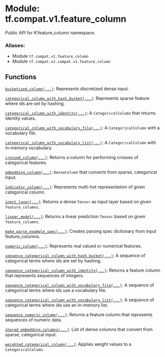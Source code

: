 <div itemscope itemtype="http://developers.google.com/ReferenceObject">
<meta itemprop="name" content="tf.compat.v1.feature_column" />
<meta itemprop="path" content="Stable" />
</div>

# Module: tf.compat.v1.feature_column

Public API for tf.feature_column namespace.

### Aliases:

* Module `tf.compat.v1.feature_column`
* Module `tf.compat.v2.compat.v1.feature_column`

<!-- Placeholder for "Used in" -->


## Functions

[`bucketized_column(...)`](../../../tf/feature_column/bucketized_column.md): Represents discretized dense input.

[`categorical_column_with_hash_bucket(...)`](../../../tf/feature_column/categorical_column_with_hash_bucket.md): Represents sparse feature where ids are set by hashing.

[`categorical_column_with_identity(...)`](../../../tf/feature_column/categorical_column_with_identity.md): A `CategoricalColumn` that returns identity values.

[`categorical_column_with_vocabulary_file(...)`](../../../tf/feature_column/categorical_column_with_vocabulary_file.md): A `CategoricalColumn` with a vocabulary file.

[`categorical_column_with_vocabulary_list(...)`](../../../tf/feature_column/categorical_column_with_vocabulary_list.md): A `CategoricalColumn` with in-memory vocabulary.

[`crossed_column(...)`](../../../tf/feature_column/crossed_column.md): Returns a column for performing crosses of categorical features.

[`embedding_column(...)`](../../../tf/feature_column/embedding_column.md): `DenseColumn` that converts from sparse, categorical input.

[`indicator_column(...)`](../../../tf/feature_column/indicator_column.md): Represents multi-hot representation of given categorical column.

[`input_layer(...)`](../../../tf/feature_column/input_layer.md): Returns a dense `Tensor` as input layer based on given `feature_columns`.

[`linear_model(...)`](../../../tf/feature_column/linear_model.md): Returns a linear prediction `Tensor` based on given `feature_columns`.

[`make_parse_example_spec(...)`](../../../tf/feature_column/make_parse_example_spec.md): Creates parsing spec dictionary from input feature_columns.

[`numeric_column(...)`](../../../tf/feature_column/numeric_column.md): Represents real valued or numerical features.

[`sequence_categorical_column_with_hash_bucket(...)`](../../../tf/feature_column/sequence_categorical_column_with_hash_bucket.md): A sequence of categorical terms where ids are set by hashing.

[`sequence_categorical_column_with_identity(...)`](../../../tf/feature_column/sequence_categorical_column_with_identity.md): Returns a feature column that represents sequences of integers.

[`sequence_categorical_column_with_vocabulary_file(...)`](../../../tf/feature_column/sequence_categorical_column_with_vocabulary_file.md): A sequence of categorical terms where ids use a vocabulary file.

[`sequence_categorical_column_with_vocabulary_list(...)`](../../../tf/feature_column/sequence_categorical_column_with_vocabulary_list.md): A sequence of categorical terms where ids use an in-memory list.

[`sequence_numeric_column(...)`](../../../tf/feature_column/sequence_numeric_column.md): Returns a feature column that represents sequences of numeric data.

[`shared_embedding_columns(...)`](../../../tf/feature_column/shared_embedding_columns.md): List of dense columns that convert from sparse, categorical input.

[`weighted_categorical_column(...)`](../../../tf/feature_column/weighted_categorical_column.md): Applies weight values to a `CategoricalColumn`.

